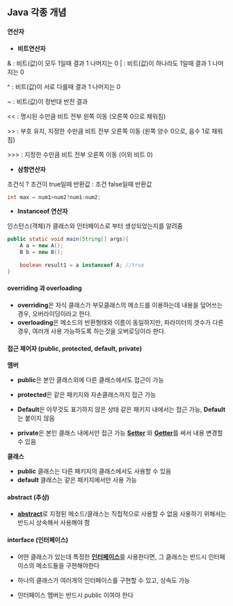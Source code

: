 ## Java 각종 개념

#### **연산자**

* **비트연산자**

& : 비트(값)이 모두 1일때 결과 1 나머지는 0
| : 비트(값)이 하나라도 1일때 결과 1 나머지는 0

^ : 비트(값)이 서로 다를때 결과 1 나머지는 0

~ : 비트(값)이 정반대 반전 결과

<< : 명시된 수만큼 비트 전부 왼쪽 이동 (오른쪽 0으로 채워짐)

\>> : 부호 유지, 지정한 수만큼 비트 전부 오른쪽 이동 (왼쪽 양수 0으로, 음수 1로 채워짐)

\>>> : 지정한 수만큼 비트 전부 오른쪽 이동 (이외 비트 0)

* **삼항연산자**

조건식 ? 조건이 true일때 반환값 : 조건 false일때 반환값

```java
int max = num1>num2?num1:num2;
```

* **Instanceof 연산자**

인스턴스(객체)가 클래스와 인터페이스로 부터 생성되었는지를 알려줌

```java
public static void main(String[] args){
    A a = new A();
    B b = new B();
    
    boolean result1 = a instanceof A; //true
}
```





#### **overriding 과 overloading**

* **overriding**은 자식 클래스가 부모클래스의 메소드를 이용하는데 내용을 덮어쓰는 경우, 오버라이딩이라고 한다.
* **overloading**은 메소드의 반환형태와 이름이 동일하지만, 파라미터의 갯수가 다른 경우,  여러개 사용 가능하도록 하는것을 오버로딩이라 한다.



#### 접근 제어자 (public, protected, default, private)

**멤버**

* **public**은 본인 클래스외에 다른 클래스에서도 접근이 가능

* **protected**은 같은 패키지와 자손클래스까지 접근 가능
* **Default**은 아무것도 표기하지 않은 상태
  같은 패키지 내에서는 접근 가능, **Default**는 붙이지 않음

* **private**은 본인 클래스 내에서만 접근 가능
  [**Setter**](code.md) 와 [**Getter**](code.md)를 써서 내용 변경할 수 있음

**클래스**

* **public** 클래스는 다른 패키지의 클래스에서도 사용할 수 있음
* **default** 클래스는 같은 패키지에서만 사용 가능



#### abstract (추상)

* [**abstract**](code.md)로 지정된 메소드/클래스는 직접적으로 사용할 수 없음
  사용하기 위해서는 반드시 상속해서 사용해야 함



#### interface (인터페이스)

* 어떤 클래스가 있는데 특정한 [**인터페이스**](code.md)를 사용한다면, 그 클래스는 반드시 인터페이스의 메소드들을 구현해야한다

* 하나의 클래스가 여러개의 인터페이스를 구현할 수 있고, 상속도 가능
* 인터페이스 멤버는 반드시 public 이여야 한다

